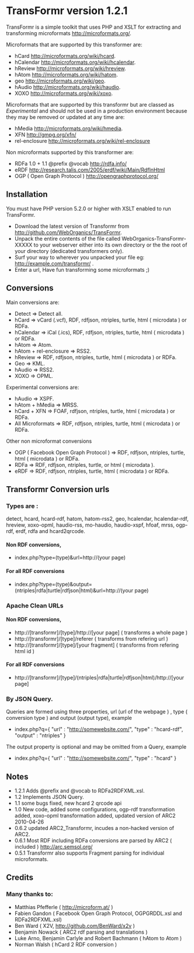 # TransFormr version 1.2.1

TransFormr is a simple toolkit that uses PHP and XSLT for extracting and transforming microformats <http://microformats.org/>.

Microformats that are supported by this transformer are:

* hCard <http://microformats.org/wiki/hcard>.
* hCalendar <http://microformats.org/wiki/hcalendar>.
* hReview <http://microformats.org/wiki/hreview>.
* hAtom <http://microformats.org/wiki/hatom>.
* geo <http://microformats.org/wiki/geo>.
* hAudio <http://microformats.org/wiki/haudio>.
* XOXO <http://microformats.org/wiki/xoxo>.
	
Microformats that are supported by this transformr but are classed as *Experimental* and should not be used in a production environment because they may be removed or updated at any time are:

* hMedia <http://microformats.org/wiki/hmedia>.
* XFN <http://gmpg.org/xfn/>
* rel-enclosure <http://microformats.org/wiki/rel-enclosure>
	
Non microformats supported by this transformer are:
	
* RDFa 1.0 + 1.1 @prefix @vocab <http://rdfa.info/>
* eRDF <http://research.talis.com/2005/erdf/wiki/Main/RdfInHtml>
* OGP ( Open Graph Protocol ) <http://opengraphprotocol.org/>
	
## Installation 

You must have PHP version 5.2.0 or higher with XSLT enabled to run TransFormr.

* Download the latest version of Transformr from <http://github.com/WebOrganics/TransFormr>.
* Unpack the entire contents of the file called WebOrganics-TransFormr-XXXXX to your webserver either into its own directory or the the root of your directory (dedicated transformers only). 
* Surf your way to wherever you unpacked your file eg: http://example.com/transformr/ .
* Enter a url, Have fun transforming some microformats ;)
	
## Conversions

Main conversions are:

* Detect => Detect all.
* hCard => vCard (.vcf), RDF, rdfjson, ntriples, turtle, html ( microdata )  or RDFa.
* hCalendar => iCal (.ics), RDF, rdfjson, ntriples, turtle, html ( microdata )  or RDFa.
* hAtom => Atom.
* hAtom + rel-enclosure => RSS2.
* hReview => RDF, rdfjson, ntriples, turtle, html ( microdata )  or RDFa.
* Geo => KML.
* hAudio => RSS2.
* XOXO => OPML.

Experimental conversions are:

* hAudio => XSPF.
* hAtom + hMedia => MRSS.
* hCard + XFN => FOAF, rdfjson, ntriples, turtle, html ( microdata )  or RDFa.
* All Microformats => RDF, rdfjson, ntriples, turtle, html ( microdata )  or RDFa.
	
Other non microformat conversions

* OGP ( Facebook Open Graph Protocol ) => RDF, rdfjson, ntriples, turtle, html ( microdata )  or RDFa.
* RDFa => RDF, rdfjson, ntriples, turtle, or html ( microdata ).
* eRDF => RDF, rdfjson, ntriples, turtle, html ( microdata )  or RDFa.

## Transformr Conversion urls

### Types are :

detect, hcard, hcard-rdf, hatom, hatom-rss2, geo, hcalendar, hcalendar-rdf, hreview, xoxo-opml, haudio-rss, mo-haudio, haudio-xspf, hfoaf, mrss, ogp-rdf, erdf, rdfa and hcard2qrcode.

#### Non RDF conversions,

* index.php?type=(type)&url=http://(your page)

#### For all RDF conversions

* index.php?type=(type)&output=(ntriples|rdfa|turtle|rdfjson|html)&url=http://(your page)

### Apache Clean URLs

#### Non RDF conversions,

* http://[transformr]/[type]/http://[your page] ( transforms a whole page )
* http://[transformr]/[type]/referer ( transforms from refering url )
* http://[transformr]/[type]/[your fragment] ( transforms from refering html id )

#### For all RDF conversions

* http://[transformr]/[type]/(ntriples|rdfa|turtle|rdfjson|html)/http://[your page]

### By JSON Query.

Queries are formed using three properties, url (url of the webpage ) , type ( conversion type ) and output (output type), example 

* index.php?q={ "url" : "http://somewebsite.com/", "type" : "hcard-rdf", "output" : "ntriples" } 

The output property is optional and may be omitted from a Query, example

* index.php?q={ "url" : "http://somewebsite.com/", "type" : "hcard" }

## Notes

* 1.2.1 Adds @prefix and @vocab to RDFa2RDFXML.xsl.
* 1.2 Implements JSON Query.
* 1.1 some bugs fixed, new hcard 2 qrcode api
* 1.0 New code, added some configurations, ogp-rdf transformation added, xoxo-opml transformation added, updated version of ARC2 2010-04-26
* 0.6.2 updated ARC2_Transformr, incudes a non-hacked version of ARC2.  
* 0.6.1 Most RDF including RDFa conversions are parsed by ARC2 ( included ) http://arc.semsol.org/
* 0.5.1 Transformr also supports Fragment parsing for individual microformats.

## Credits

### Many thanks to:

* Matthias Pfefferle ( <http://microform.at/> ) 
* Fabien Gandon ( Facebook Open Graph Protocol, OGPGRDDL.xsl and RDFa2RDFXML.xsl)
* Ben Ward ( X2V, <http://github.com/BenWard/x2v> )
* Benjamin Nowack ( ARC2 rdf parsing and translations )
* Luke Arno, Benjamin Carlyle and Robert Bachmann ( hAtom to Atom )
* Norman Walsh ( hCard 2 RDF conversion )